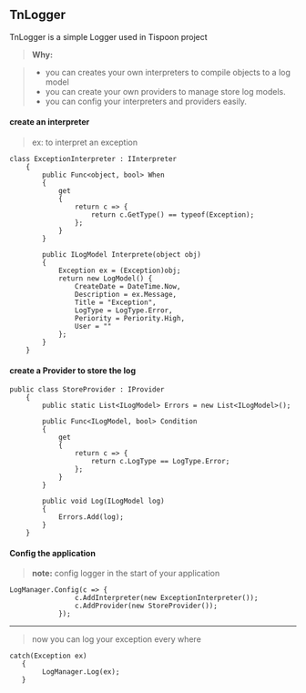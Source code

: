 ## TnLogger

TnLogger is a simple Logger used in Tispoon project

> **Why:**

> - you can creates your own interpreters to compile objects to a log model
> - you can create your own providers to manage store log models.
> - you can config your interpreters and providers easily.



#### <i class="icon-pencil"></i> create an interpreter
> ex: to interpret an exception
```
class ExceptionInterpreter : IInterpreter
    {
        public Func<object, bool> When
        {
            get
            {
                return c => {
                    return c.GetType() == typeof(Exception);
                };
            }
        }

        public ILogModel Interprete(object obj)
        {
            Exception ex = (Exception)obj;
            return new LogModel() {
                CreateDate = DateTime.Now,
                Description = ex.Message,
                Title = "Exception",
                LogType = LogType.Error,
                Periority = Periority.High,
                User = ""
            };
        }
    }
```

#### <i class="icon-pencil"></i> create a Provider to store the log

```
public class StoreProvider : IProvider
    {
        public static List<ILogModel> Errors = new List<ILogModel>();

        public Func<ILogModel, bool> Condition
        {
            get
            {
                return c => {
                    return c.LogType == LogType.Error;
                };
            }
        }

        public void Log(ILogModel log)
        {
            Errors.Add(log);
        }
    }
```

#### <i class="icon-pencil"></i> Config the application

> **note:**
> config  logger in the start of your application

```
LogManager.Config(c => {
                c.AddInterpreter(new ExceptionInterpreter());
                c.AddProvider(new StoreProvider());
            });

```

---

>now you can log your exception every where
```
catch(Exception ex)
   {
        LogManager.Log(ex);
   }
```



